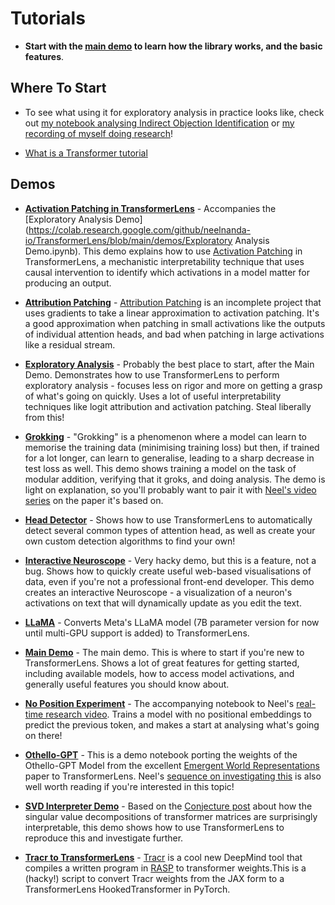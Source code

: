 # Tutorials

- **Start with the [main demo](https://neelnanda.io/transformer-lens-demo) to learn how the library works, and the basic features**.

## Where To Start

- To see what using it for exploratory analysis in practice looks like, check out [my notebook analysing Indirect Objection Identification](https://neelnanda.io/exploratory-analysis-demo) or [my recording of myself doing research](https://www.youtube.com/watch?v=yo4QvDn-vsU)!

- [What is a Transformer tutorial](https://neelnanda.io/transformer-tutorial)

## Demos

- [**Activation Patching in TransformerLens**](https://colab.research.google.com/github/neelnanda-io/TransformerLens/blob/main/demos/Activation_Patching_in_TL_Demo.ipynb) - Accompanies the [Exploratory Analysis Demo](https://colab.research.google.com/github/neelnanda-io/TransformerLens/blob/main/demos/Exploratory Analysis Demo.ipynb). This demo explains how to use [Activation Patching](https://dynalist.io/d/n2ZWtnoYHrU1s4vnFSAQ519J#z=qeWBvs-R-taFfcCq-S_hgMqx) in TransformerLens, a mechanistic interpretability technique that uses causal intervention to identify which activations in a model matter for producing an output.

- [**Attribution Patching**](https://colab.research.google.com/github/neelnanda-io/TransformerLens/blob/main/demos/Attribution_Patching_Demo.ipynb) - [Attribution Patching](https://www.neelnanda.io/mechanistic-interpretability/attribution-patching) is an incomplete project that uses gradients to take a linear approximation to activation patching. It's a good approximation when patching in small activations like the outputs of individual attention heads, and bad when patching in large activations like a residual stream.

- [**Exploratory Analysis**](https://colab.research.google.com/github/neelnanda-io/TransformerLens/blob/main/demos/Exploratory_Analysis_Demo.ipynb) - Probably the best place to start, after the Main Demo. Demonstrates how to use TransformerLens to perform exploratory analysis - focuses less on rigor and more on getting a grasp of what's going on quickly. Uses a lot of useful interpretability techniques like logit attribution and activation patching. Steal liberally from this!

- [**Grokking**](https://colab.research.google.com/github/neelnanda-io/TransformerLens/blob/main/demos/Grokking_Demo.ipynb) - "Grokking" is a phenomenon where a model can learn to memorise the training data (minimising training loss) but then, if trained for a lot longer, can learn to generalise, leading to a sharp decrease in test loss as well. This demo shows training a model on the task of modular addition, verifying that it groks, and doing analysis. The demo is light on explanation, so you'll probably want to pair it with [Neel's video series](https://www.youtube.com/watch?v=ob4vuiqG2Go) on the paper it's based on.

- [**Head Detector**](https://colab.research.google.com/github/neelnanda-io/TransformerLens/blob/main/demos/Head_Detector_Demo.ipynb) - Shows how to use TransformerLens to automatically detect several common types of attention head, as well as create your own custom detection algorithms to find your own!

- [**Interactive Neuroscope**](https://colab.research.google.com/github/neelnanda-io/TransformerLens/blob/main/demos/Interactive_Neuroscope.ipynb) - Very hacky demo, but this is a feature, not a bug. Shows how to quickly create useful web-based visualisations of data, even if you're not a professional front-end developer. This demo creates an interactive Neuroscope - a visualization of a neuron's activations on text that will dynamically update as you edit the text.

- [**LLaMA**](https://colab.research.google.com/github/neelnanda-io/TransformerLens/blob/main/demos/LLaMA.ipynb) - Converts Meta's LLaMA model (7B parameter version for now until multi-GPU support is added) to TransformerLens.

- [**Main Demo**](https://colab.research.google.com/github/neelnanda-io/TransformerLens/blob/main/demos/Main_Demo.ipynb) - The main demo. This is where to start if you're new to TransformerLens. Shows a lot of great features for getting started, including available models, how to access model activations, and generally useful features you should know about.

- [**No Position Experiment**](https://colab.research.google.com/github/neelnanda-io/TransformerLens/blob/main/demos/No_Position_Experiment.ipynb) - The accompanying notebook to Neel's [real-time research video](https://www.youtube.com/watch?v=yo4QvDn-vsU). Trains a model with no positional embeddings to predict the previous token, and makes a start at analysing what's going on there!

- [**Othello-GPT**](https://colab.research.google.com/github/neelnanda-io/TransformerLens/blob/main/demos/Othello_GPT.ipynb) - This is a demo notebook porting the weights of the Othello-GPT Model from the excellent [Emergent World Representations](https://arxiv.org/pdf/2210.13382.pdf) paper to TransformerLens. Neel's [sequence on investigating this](https://www.lesswrong.com/s/nhGNHyJHbrofpPbRG) is also well worth reading if you're interested in this topic!

- [**SVD Interpreter Demo**](https://colab.research.google.com/github/neelnanda-io/TransformerLens/blob/main/demos/SVD_Interpreter_demo.ipynb) - Based on the [Conjecture post](https://www.lesswrong.com/posts/mkbGjzxD8d8XqKHzA/the-singular-value-decompositions-of-transformer-weight#Directly_editing_SVD_representations) about how the singular value decompositions of transformer matrices are surprisingly interpretable, this demo shows how to use TransformerLens to reproduce this and investigate further.

- [**Tracr to TransformerLens**](https://colab.research.google.com/github/neelnanda-io/TransformerLens/blob/main/demos/Tracr_to_Transformer_Lens_Demo.ipynb) - [Tracr](https://github.com/deepmind/tracr) is a cool new DeepMind tool that compiles a written program in [RASP](https://arxiv.org/abs/2106.06981) to transformer weights.This is a (hacky!) script to convert Tracr weights from the JAX form to a TransformerLens HookedTransformer in PyTorch.
